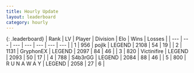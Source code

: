 ```yaml
---
title: Hourly Update
layout: leaderboard
category: hourly
---
```


{: .leaderboard}
| Rank | LV | Player | Division | Elo | Wins | Losses |
| --- | --- | --- | --- | --- | --- | --- |
| <span data-change="0">1</span> | 956 | <span title="ID: 4783">pojlk</span> | LEGEND | <span data-change="0">2108</span> | <span data-change="0">54</span> | <span data-change="0">19</span> |
| <span data-change="0">2</span> | 1131 | <span title="ID: 315148">GryphonEX</span> | LEGEND | <span data-change="0">2097</span> | <span data-change="0">84</span> | <span data-change="0">46</span> |
| <span data-change="0">3</span> | 820 | <span title="ID: 112242">Victinifire</span> | LEGEND | <span data-change="0">2093</span> | <span data-change="0">50</span> | <span data-change="0">17</span> |
| <span data-change="0">4</span> | 788 | <span title="ID: 166888">S4b3rGG</span> | LEGEND | <span data-change="0">2084</span> | <span data-change="0">88</span> | <span data-change="0">46</span> |
| <span data-change="0">5</span> | 800 | <span title="ID: 66144">R U N A W A Y</span> | LEGEND | <span data-change="18">2058</span> | <span data-change="3">27</span> | <span data-change="0">6</span> |